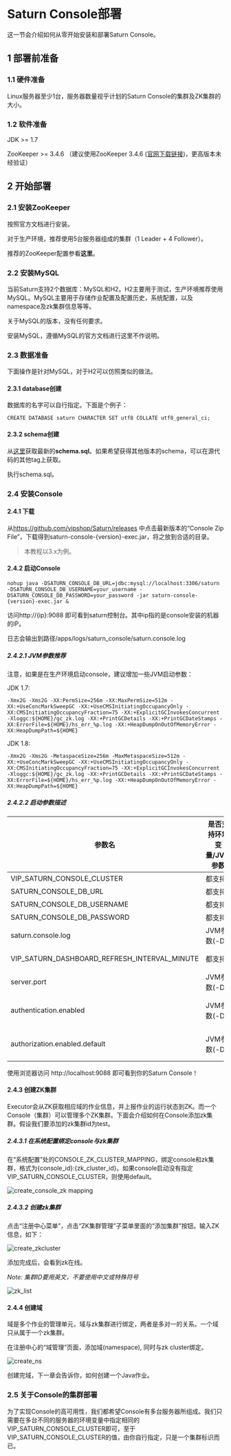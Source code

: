 # Saturn Console部署

这一节会介绍如何从零开始安装和部署Saturn Console。

## 1 部署前准备

### 1.1 硬件准备

Linux服务器至少1台，服务器数量视乎计划的Saturn Console的集群及ZK集群的大小。

### 1.2 软件准备

JDK  >= 1.7

ZooKeeper >= 3.4.6 （建议使用ZooKeeper 3.4.6 ([官网下载链接](https://archive.apache.org/dist/zookeeper/zookeeper-3.4.6/))，更高版本未经验证）

## 2 开始部署

### 2.1 安装ZooKeeper

按照官方文档进行安装。

对于生产环境，推荐使用5台服务器组成的集群（1 Leader + 4 Follower）。

推荐的ZooKeeper配置参看**这里**。

### 2.2 安装MySQL

当前Saturn支持2个数据库：MySQL和H2。H2主要用于测试，生产环境推荐使用MySQL。MySQL主要用于存储作业配置及配置历史，系统配置，以及namespace及zk集群信息等等。

关于MySQL的版本，没有任何要求。

安装MySQL，遵循MySQL的官方文档进行这里不作说明。

### 2.3 数据准备

下面操作是针对MySQL，对于H2可以仿照类似的做法。

#### 2.3.1 database创建

数据库的名字可以自行指定。下面是个例子：

```mysql
CREATE DATABASE saturn CHARACTER SET utf8 COLLATE utf8_general_ci;
```

#### 2.3.2 schema创建

从[这里](https://github.com/vipshop/Saturn/blob/develop/saturn-console/src/main/resources/db/mysql/schema.sql)获取最新的**schema.sql**。如果希望获得其他版本的schema，可以在源代码的其他tag上获取。

执行schema.sql。

### 2.4 安装Console

#### 2.4.1 下载

从<https://github.com/vipshop/Saturn/releases> 中点击最新版本的“Console Zip File”，下载得到saturn-console-{version}-exec.jar，将之放到合适的目录。

> 本教程以3.x为例。

#### 2.4.2 启动Console

```shell
nohup java -DSATURN_CONSOLE_DB_URL=jdbc:mysql://localhost:3306/saturn -DSATURN_CONSOLE_DB_USERNAME=your_username -DSATURN_CONSOLE_DB_PASSWORD=your_password -jar saturn-console-{version}-exec.jar &
```

访问http://{ip}:9088 即可看到saturn控制台。其中ip指的是console安装的机器的IP。

日志会输出到路径/apps/logs/saturn_console/saturn.console.log

##### 2.4.2.1 JVM参数推荐

注意，如果是在生产环境启动console，建议增加一些JVM启动参数：

JDK 1.7:

```shell
-Xmx2G -Xms2G -XX:PermSize=256m -XX:MaxPermSize=512m -XX:+UseConcMarkSweepGC -XX:+UseCMSInitiatingOccupancyOnly -XX:CMSInitiatingOccupancyFraction=75 -XX:+ExplicitGCInvokesConcurrent -Xloggc:${HOME}/gc_zk.log -XX:+PrintGCDetails -XX:+PrintGCDateStamps -XX:ErrorFile=${HOME}/hs_err_%p.log -XX:+HeapDumpOnOutOfMemoryError -XX:HeapDumpPath=${HOME}
```

JDK 1.8:
```shell
-Xmx2G -Xms2G -MetaspaceSize=256m -MaxMetaspaceSize=512m -XX:+UseConcMarkSweepGC -XX:+UseCMSInitiatingOccupancyOnly -XX:CMSInitiatingOccupancyFraction=75 -XX:+ExplicitGCInvokesConcurrent -Xloggc:${HOME}/gc_zk.log -XX:+PrintGCDetails -XX:+PrintGCDateStamps -XX:ErrorFile=${HOME}/hs_err_%p.log -XX:+HeapDumpOnOutOfMemoryError -XX:HeapDumpPath=${HOME}
```

##### 2.4.2.2 启动参数描述

| 参数名                                      | 是否支持环境变量/JVM参数 | 描述                                | 是否必须 |
| ---------------------------------------- | -------------- | --------------------------------- | ---- |
| VIP_SATURN_CONSOLE_CLUSTER               | 都支持            | Console集群id                       | N    |
| SATURN_CONSOLE_DB_URL                    | 都支持            | DB 连接url                          | Y    |
| SATURN_CONSOLE_DB_USERNAME               | 都支持            | DB用户名                             | Y    |
| SATURN_CONSOLE_DB_PASSWORD               | 都支持            | 密码                                | Y    |
| saturn.console.log     | JVM参数(-D)   | 日志目录。默认是/apps/logs/saturn_console | N    |
| VIP_SATURN_DASHBOARD_REFRESH_INTERVAL_MINUTE | 都支持            | Dashboard后台刷新频率，单位是分钟。默认值是1。      | N    |
| server.port | JVM参数(-D)       | 启动端口，默认9088      | N    |
| authentication.enabled | JVM参数(-D) | 是否启用用户认证。默认为false。详情参阅认证和授权一节 | N |
| authorization.enabled.default | JVM参数(-D) | 是否默认启用用户鉴权。默认为false。详情参阅认证和授权一节 | N |

使用浏览器访问 http://localhost:9088 即可看到你的Saturn Console！

#### 2.4.3 创建ZK集群

Executor会从ZK获取相应域的作业信息，并上报作业的运行状态到ZK。而一个Console（集群）可以管理多个ZK集群。下面会介绍如何在Console添加zk集群。假设我们要添加的zk集群id为test。

##### 2.4.3.1 在系统配置绑定console与zk集群

在“系统配置”处的CONSOLE_ZK_CLUSTER_MAPPING，绑定console和zk集群，格式为{console_id}:{zk_cluster_id}。如果console启动没有指定VIP_SATURN_CONSOLE_CLUSTER，则使用default。

![create_console_zk mapping](_media/create_consolezk_mapping.jpg)

##### 2.4.3.2 创建zk集群

点击“注册中心菜单”，点击“ZK集群管理”子菜单里面的“添加集群”按钮。输入ZK信息，如下：

![create_zkcluster](_media/create_zkcluster.jpg)

添加完成后，会看到zk在线。

*Note: 集群ID要用英文，不要使用中文或特殊符号*

![zk_list](_media/zk_list.jpg)

#### 2.4.4 创建域

域是多个作业的管理单元，域与zk集群进行绑定，两者是多对一的关系。一个域只从属于一个zk集群。

在注册中心的“域管理”页面，添加域(namespace), 同时与zk cluster绑定。

![create_ns](_media/create_ns.jpg)

创建完域，下一章会告诉你，如何创建一个Java作业。

### 2.5 关于Console的集群部署

为了实现Console的高可用性，我们都希望Console有多台服务器所组成。我们只需要在多台不同的服务器的环境变量中指定相同的VIP_SATURN_CONSOLE_CLUSTER即可，至于VIP_SATURN_CONSOLE_CLUSTER的值，由你自行指定，只是一个集群标识而已。

